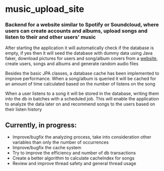# music_upload_site

### Backend for a website similar to Spotify or Soundcloud, where users can create accounts and albums, upload songs and listen to their and other users' music

After starting the application it will automatically check if the database is empty, if yes then it will seed the 
database with dummy data using Java faker, download pictures for users and song/album covers from a [website](https://picsum.photos/200), create users,
songs and albums and generate random audio files

Besides the basic JPA classes, a database cache has been implemented to improve performance. When a song/album is 
queried it will be cached for an amount of time calculated based on the number of listens on the song

When a user listens to a song it will be stored in the database, writing them into the db in batches with a scheduled job.
This will enable the application to analyze the data later on and recommend songs to the users based on their listen history

Currently, in progress:
--
- Improve/bugfix the analyzing process, take into consideration other variables than only the number of occurrences
- Improve/bugfix the cache system
- Try to improve the efficiency and number of db transactions
- Create a better algorithm to calculate cacheIndex for songs
- Review and improve thread safety and general thread usage